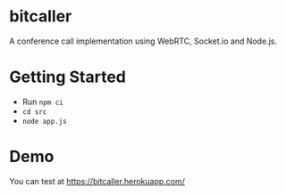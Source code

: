 # bitcaller
A conference call implementation using WebRTC, Socket.io and Node.js.


# Getting Started
- Run `npm ci`
- `cd src`
- `node app.js`

# Demo
You can test at https://bitcaller.herokuapp.com/